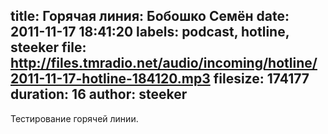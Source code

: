 title: Горячая линия: Бобошко Семён
date: 2011-11-17 18:41:20
labels: podcast, hotline, steeker
file: http://files.tmradio.net/audio/incoming/hotline/2011-11-17-hotline-184120.mp3
filesize: 174177
duration: 16
author: steeker
---
Тестирование горячей линии.

